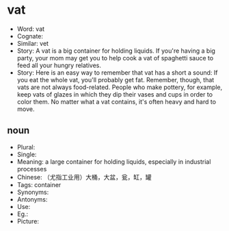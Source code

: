 # vat

- Word: vat
- Cognate: 
- Similar: vet
- Story: A vat is a big container for holding liquids. If you're having a big party, your mom may get you to help cook a vat of spaghetti sauce to feed all your hungry relatives.
- Story: Here is an easy way to remember that vat has a short a sound: If you eat the whole vat, you'll probably get fat. Remember, though, that vats are not always food-related. People who make pottery, for example, keep vats of glazes in which they dip their vases and cups in order to color them. No matter what a vat contains, it's often heavy and hard to move.

## noun

- Plural: 
- Single: 
- Meaning: a large container for holding liquids, especially in industrial processes
- Chinese: （尤指工业用）大桶，大盆，瓮，缸，罐
- Tags: container
- Synonyms: 
- Antonyms: 
- Use: 
- Eg.: 
- Picture: 


